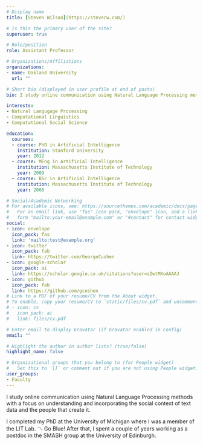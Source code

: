```yaml
---
# Display name
title: [Steven Wilson](https://steverw.com/)

# Is this the primary user of the site?
superuser: true

# Role/position
role: Assistant Professor

# Organizations/Affiliations
organizations:
- name: Oakland University
  url: ""

# Short bio (displayed in user profile at end of posts)
bio: I study online communication using Natural Language Processing methods with a focus on understanding and incorporating the social context of text data and the people that create it. 

interests:
- Natural Langugage Processing
- Computational Linguistics
- Computational Social Science

education:
  courses:
  - course: PhD in Artificial Intelligence
    institution: Stanford University
    year: 2012
  - course: MEng in Artificial Intelligence
    institution: Massachusetts Institute of Technology
    year: 2009
  - course: BSc in Artificial Intelligence
    institution: Massachusetts Institute of Technology
    year: 2008

# Social/Academic Networking
# For available icons, see: https://sourcethemes.com/academic/docs/page-builder/#icons
#   For an email link, use "fas" icon pack, "envelope" icon, and a link in the
#   form "mailto:your-email@example.com" or "#contact" for contact widget.
social:
- icon: envelope
  icon_pack: fas
  link: 'mailto:test@example.org'
- icon: twitter
  icon_pack: fab
  link: https://twitter.com/GeorgeCushen
- icon: google-scholar
  icon_pack: ai
  link: https://scholar.google.co.uk/citations?user=sIwtMXoAAAAJ
- icon: github
  icon_pack: fab
  link: https://github.com/gcushen
# Link to a PDF of your resume/CV from the About widget.
# To enable, copy your resume/CV to `static/files/cv.pdf` and uncomment the lines below.
# - icon: cv
#   icon_pack: ai
#   link: files/cv.pdf

# Enter email to display Gravatar (if Gravatar enabled in Config)
email: ""

# Highlight the author in author lists? (true/false)
highlight_name: false

# Organizational groups that you belong to (for People widget)
#   Set this to `[]` or comment out if you are not using People widget.
user_groups:
- Faculty
---
```


 I study online communication using Natural Language Processing methods with a focus on understanding and incorporating the social context of text data and the people that create it.

I completed my PhD at the University of Michigan where I was a member of the LIT Lab. :part_alternation_mark: Go Blue! After that, I spent a couple of years working as a postdoc in the SMASH group at the University of Edinburgh. 
